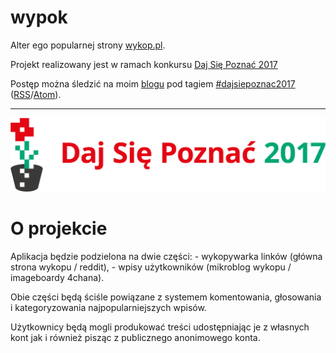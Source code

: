 # wypok
Alter ego popularnej strony [wykop.pl](http://www.wykop.pl).

Projekt realizowany jest w ramach konkursu [Daj Się Poznać 2017](http://dajsiepoznac.pl)

Postęp można śledzić na moim [blogu](https://arturtamborski.pl/) pod tagiem [#dajsiepoznac2017](https://arturtamborski.pl/tag/dajsiepoznac2017) ([RSS](https://arturtamborski.pl/tag/dajsiepoznac2017/feed)/[Atom](https://arturtamborski.pl/tag/dajsiepoznac2017/atom)).

---

![logo konkursu](https://github.com/arturtamborski/wypok/raw/master/logo.png)


# O projekcie

Aplikacja będzie podzielona na dwie części:
    - wykopywarka linków (główna strona wykopu / reddit),
    - wpisy użytkowników (mikroblog wykopu / imageboardy 4chana).

Obie części będą ściśle powiązane z systemem komentowania, głosowania i kategoryzowania najpopularniejszych wpisów.

Użytkownicy będą mogli produkować treści udostępniając je z własnych kont jak i również pisząc z publicznego anonimowego konta.

